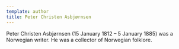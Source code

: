 ```yaml
---
template: author
title: Peter Christen Asbjørnsen
---
```


Peter Christen Asbjørnsen (15 January 1812 – 5 January 1885) was a Norwegian writer. He was a collector of Norwegian folklore.
